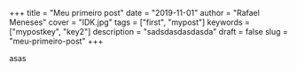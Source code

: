 +++
title = "Meu primeiro post"
date = "2019-11-01"
author = "Rafael Meneses"
cover = "IDK.jpg"
tags = ["first", "mypost"]
keywords = ["mypostkey", "key2"]
description = "sadsdasdasdasda"
draft = false
slug = "meu-primeiro-post"
+++

asas
